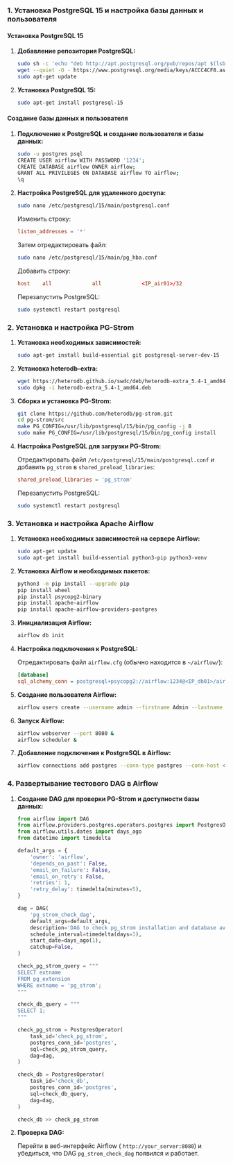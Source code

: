 ### 1. Установка PostgreSQL 15 и настройка базы данных и пользователя

#### Установка PostgreSQL 15

1. **Добавление репозитория PostgreSQL:**

   ```bash
   sudo sh -c 'echo "deb http://apt.postgresql.org/pub/repos/apt $(lsb_release -cs)-pgdg main" > /etc/apt/sources.list.d/pgdg.list'
   wget --quiet -O - https://www.postgresql.org/media/keys/ACCC4CF8.asc | sudo apt-key add -
   sudo apt-get update
   ```

2. **Установка PostgreSQL 15:**

   ```bash
   sudo apt-get install postgresql-15
   ```

#### Создание базы данных и пользователя

1. **Подключение к PostgreSQL и создание пользователя и базы данных:**

   ```bash
   sudo -u postgres psql
   CREATE USER airflow WITH PASSWORD '1234';
   CREATE DATABASE airflow OWNER airflow;
   GRANT ALL PRIVILEGES ON DATABASE airflow TO airflow;
   \q
   ```

2. **Настройка PostgreSQL для удаленного доступа:**

   ```bash
   sudo nano /etc/postgresql/15/main/postgresql.conf
   ```

   Изменить строку:

   ```conf
   listen_addresses = '*'
   ```

   Затем отредактировать файл:

   ```bash
   sudo nano /etc/postgresql/15/main/pg_hba.conf
   ```

   Добавить строку:

   ```conf
   host    all             all             <IP_air01>/32               md5
   ```

   Перезапустить PostgreSQL:

   ```bash
   sudo systemctl restart postgresql
   ```

### 2. Установка и настройка PG-Strom

1. **Установка необходимых зависимостей:**

   ```bash
   sudo apt-get install build-essential git postgresql-server-dev-15
   ```

2. **Установка heterodb-extra:**

   ```bash
   wget https://heterodb.github.io/swdc/deb/heterodb-extra_5.4-1_amd64.deb
   sudo dpkg -i heterodb-extra_5.4-1_amd64.deb
   ```

3. **Сборка и установка PG-Strom:**

   ```bash
   git clone https://github.com/heterodb/pg-strom.git
   cd pg-strom/src
   make PG_CONFIG=/usr/lib/postgresql/15/bin/pg_config -j 8
   sudo make PG_CONFIG=/usr/lib/postgresql/15/bin/pg_config install
   ```

4. **Настройка PostgreSQL для загрузки PG-Strom:**

   Отредактировать файл `/etc/postgresql/15/main/postgresql.conf` и добавить `pg_strom` в `shared_preload_libraries`:

   ```conf
   shared_preload_libraries = 'pg_strom'
   ```

   Перезапустить PostgreSQL:

   ```bash
   sudo systemctl restart postgresql
   ```

### 3. Установка и настройка Apache Airflow

1. **Установка необходимых зависимостей на сервере Airflow:**

   ```bash
   sudo apt-get update
   sudo apt-get install build-essential python3-pip python3-venv
   ```

2. **Установка Airflow и необходимых пакетов:**

   ```bash
   python3 -m pip install --upgrade pip
   pip install wheel
   pip install psycopg2-binary
   pip install apache-airflow
   pip install apache-airflow-providers-postgres
   ```

3. **Инициализация Airflow:**

   ```bash
   airflow db init
   ```

4. **Настройка подключения к PostgreSQL:**

   Отредактировать файл `airflow.cfg` (обычно находится в `~/airflow/`):

   ```ini
   [database]
   sql_alchemy_conn = postgresql+psycopg2://airflow:1234@<IP_db01>/airflow
   ```

5. **Создание пользователя Airflow:**

   ```bash
   airflow users create --username admin --firstname Admin --lastname User --role Admin --email admin@example.com
   ```

6. **Запуск Airflow:**

   ```bash
   airflow webserver --port 8080 &
   airflow scheduler &
   ```

7. **Добавление подключения к PostgreSQL в Airflow:**

   ```bash
   airflow connections add postgres --conn-type postgres --conn-host <IP_db01> --conn-schema airflow --conn-login airflow --conn-password 1234 --conn-port 5432
   ```

### 4. Развертывание тестового DAG в Airflow

1. **Создание DAG для проверки PG-Strom и доступности базы данных:**

   ```python
   from airflow import DAG
   from airflow.providers.postgres.operators.postgres import PostgresOperator
   from airflow.utils.dates import days_ago
   from datetime import timedelta

   default_args = {
       'owner': 'airflow',
       'depends_on_past': False,
       'email_on_failure': False,
       'email_on_retry': False,
       'retries': 1,
       'retry_delay': timedelta(minutes=5),
   }

   dag = DAG(
       'pg_strom_check_dag',
       default_args=default_args,
       description='DAG to check pg_strom installation and database availability',
       schedule_interval=timedelta(days=1),
       start_date=days_ago(1),
       catchup=False,
   )

   check_pg_strom_query = """
   SELECT extname
   FROM pg_extension
   WHERE extname = 'pg_strom';
   """

   check_db_query = """
   SELECT 1;
   """

   check_pg_strom = PostgresOperator(
       task_id='check_pg_strom',
       postgres_conn_id='postgres',
       sql=check_pg_strom_query,
       dag=dag,
   )

   check_db = PostgresOperator(
       task_id='check_db',
       postgres_conn_id='postgres',
       sql=check_db_query,
       dag=dag,
   )

   check_db >> check_pg_strom
   ```

2. **Проверка DAG:**

   Перейти в веб-интерфейс Airflow ( `http://your_server:8080`) и убедиться, что DAG `pg_strom_check_dag` появился и работает.